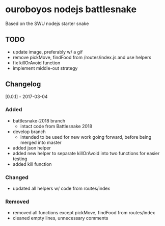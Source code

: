 # ouroboyos nodejs battlesnake

Based on the SWU nodejs starter snake

## TODO
- update image, preferably w/ a gif
- remove pickMove, findFood from /routes/index.js and use helpers
- fix killOrAvoid function
- implement middle-out strategy

## Changelog

[0.0.1] - 2017-03-04
### Added
- battlesnake-2018 branch
	- intact code from Battlesnake 2018
- develop branch
	- intended to be used for new work going forward, before being merged into master
- added json helper 
- added new helper to separate killOrAvoid into two functions for easier testing
- added kill function 

### Changed
- updated all helpers w/ code from routes/index

### Removed
- removed all functions except pickMove, findFood from routes/index
- cleaned empty lines, unnecessary comments
